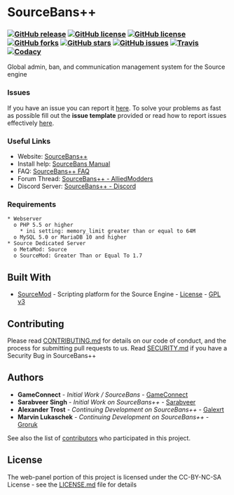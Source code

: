 
# ﻿SourceBans++

### [![GitHub release](https://img.shields.io/github/release/sbpp/sourcebans-pp.svg?style=flat-square)](https://github.com/sbpp/sourcebans-pp/releases/tag/1.5.4.7) [![GitHub license](https://img.shields.io/badge/license-GPLv3-blue.svg?style=flat-square)](https://raw.githubusercontent.com/sbpp/sourcebans-pp/v1.x/SOURCEMOD-LICENSE.txt) [![GitHub license](https://img.shields.io/badge/license-CC_BY--NC--SA_3.0-blue.svg?style=flat-square)](https://creativecommons.org/licenses/by-nc-sa/3.0/) [![GitHub forks](https://img.shields.io/github/forks/sbpp/sourcebans-pp.svg?style=flat-square)](https://github.com/sbpp/sourcebans-pp/network) [![GitHub stars](https://img.shields.io/github/stars/sbpp/sourcebans-pp.svg?style=flat-square)](https://github.com/sbpp/sourcebans-pp/stargazers) [![GitHub issues](https://img.shields.io/github/issues/sbpp/sourcebans-pp.svg?style=flat-square)](https://github.com/sbpp/sourcebans-pp/issues) [![Travis](https://img.shields.io/travis/sbpp/sourcebans-pp.svg?style=flat-square)](https://travis-ci.org/sbpp/sourcebans-pp) [![Codacy](https://img.shields.io/codacy/grade/1fc9e40bde8e40dca8680e4b2d51256b.svg?style=flat-square)](https://www.codacy.com/app/sbpp/sourcebans-pp)
Global admin, ban, and communication management system for the Source engine

### Issues
If you have an issue you can report it [here](https://github.com/sbpp/sourcebans-pp/issues/new).
To solve your problems as fast as possible fill out the **issue template** provided
or read how to report issues effectively [here](https://coenjacobs.me/2013/12/06/effective-bug-reports-on-github/).

### Useful Links

* Website: [SourceBans++](https://sbpp.github.io/)
* Install help: [SourceBans Manual](https://www.gameconnect.net/projects/sourcebans/manual/)
* FAQ: [SourceBans++ FAQ](https://sbpp.github.io/faq/)
* Forum Thread: [SourceBans++ - AlliedModders](https://forums.alliedmods.net/showthread.php?p=2303384)
* Discord Server: [SourceBans++ - Discord](https://discord.gg/4Bhj6NU)

### Requirements

```
* Webserver
  o PHP 5.5 or higher
    * ini setting: memory_limit greater than or equal to 64M
  o MySQL 5.0 or MariaDB 10 and higher
* Source Dedicated Server
  o MetaMod: Source
  o SourceMod: Greater Than or Equal To 1.7
```

## Built With

* [SourceMod](http://www.sourcemod.net/) - Scripting platform for the Source Engine - [License](https://raw.githubusercontent.com/sbpp/sourcebans-pp/v1.x/SOURCEMOD-LICENSE.txt) - [GPL v3](https://www.gnu.org/licenses/gpl-3.0.txt)

## Contributing

Please read [CONTRIBUTING.md](https://github.com/sbpp/sourcebans-pp/blob/v1.x/CONTRIBUTING.md) for details on our code of conduct, and the process for submitting pull requests to us. Read [SECURITY.md](https://github.com/sbpp/sourcebans-pp/blob/v1.x/SECURITY.md) if you have a Security Bug in SourceBans++

## Authors

* **GameConnect** - *Initial Work / SourceBans* - [GameConnect](https://www.gameconnect.net/)
* **Sarabveer Singh** - *Initial Work on SourceBans++* - [Sarabveer](https://github.com/Sarabveer)
* **Alexander Trost** - *Continuing Development on SourceBans++* - [Galexrt](https://github.com/galexrt)
* **Marvin Lukaschek** - *Continuing Development on SourceBans++* - [Groruk](https://github.com/groruk)

See also the list of [contributors](https://github.com/sbpp/sourcebans-pp/graphs/contributors) who participated in this project.

## License

The web-panel portion of this project is licensed under the CC-BY-NC-SA License - see the [LICENSE.md](LICENSE.md) file for details
